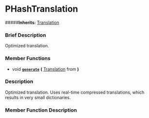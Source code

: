 #  PHashTranslation  
#####**Inherits:** [Translation](class_translation)

###  Brief Description  
Optimized translation.

###  Member Functions 
  * void  **[`generate`](#generate)**  **(** [Translation](class_translation) from  **)**

###  Description  
Optimized translation. Uses real-time compressed translations, which results in very small dictionaries.

###  Member Function Description  
